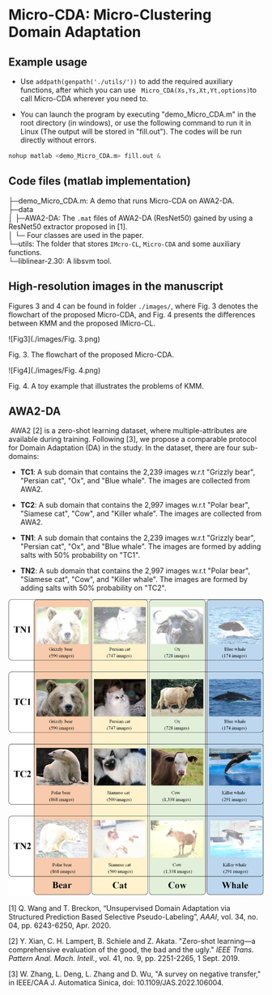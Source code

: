 # Micro-CDA: Micro-Clustering Domain Adaptation

## Example usage

- Use ```addpath(genpath('./utils/'))``` to add the required auxiliary functions, after which you can use ``` Micro_CDA(Xs,Ys,Xt,Yt,options)```to call Micro-CDA wherever you need to.

- You can launch the program by executing "demo_Micro_CDA.m" in the root directory (in windows), or use the following command to run it in Linux (The output will be stored in "fill.out"). The codes will be run directly without errors.

```python
nohup matlab <demo_Micro_CDA.m> fill.out &
```

## Code files (matlab implementation)

├─demo_Micro_CDA.m: A demo that runs Micro-CDA on AWA2-DA.  
├─data  
│  ├─AWA2-DA: The `.mat` files of AWA2-DA (ResNet50) gained by using a ResNet50 extractor proposed in [1].    
│  └─				    Four classes are used in the paper.  
└─utils: The folder that stores `IMcro-CL`, `Micro-CDA` and some auxiliary functions.  
      └─liblinear-2.30: A libsvm tool.  

## High-resolution images in the manuscript

Figures 3 and 4 can be found in folder `./images/`, where Fig. 3 denotes the flowchart of the proposed Micro-CDA, and Fig. 4 presents the differences between KMM and the proposed IMicro-CL.

![Fig3](./images/Fig. 3.png)

Fig. 3. The flowchart of the proposed Micro-CDA.





![Fig4](./images/Fig. 4.png)

Fig. 4. A toy example that illustrates the problems of KMM.

## AWA2-DA

​	AWA2 [2] is a zero-shot learning dataset, where multiple-attributes are available during training. Following [3], we propose a comparable protocol for Domain Adaptation (DA) in the study. In the dataset, there are four sub-domains:

- **TC1**: A sub domain that contains the 2,239 images w.r.t "Grizzly bear", "Persian cat", "Ox", and "Blue whale". The images are collected  from AWA2.

- **TC2**: A sub domain that contains the 2,997 images w.r.t "Polar bear", "Siamese cat", "Cow", and "Killer whale". The images are collected from AWA2.

- **TN1**: A sub domain that contains the 2,239 images w.r.t "Grizzly bear", "Persian cat", "Ox", and "Blue whale". The images are formed by adding salts with 50% probability on "TC1".

- **TN2**: A sub domain that contains the 2,997 images w.r.t "Polar bear", "Siamese cat", "Cow", and "Killer whale". The images are formed by adding salts with 50% probability on "TC2".

  

<img src="./data/AWA2-DA/figure.png" alt="Fig" style="zoom:60%;" />



[1] Q. Wang and T. Breckon, “Unsupervised Domain Adaptation via Structured Prediction Based Selective Pseudo-Labeling”, *AAAI*, vol. 34, no. 04, pp. 6243-6250, Apr. 2020.

[2] Y. Xian, C. H. Lampert, B. Schiele and Z. Akata. "Zero-shot learning—a comprehensive evaluation of the good, the bad and the ugly." *IEEE Trans. Pattern Anal. Mach. Intell.*, vol. 41, no. 9, pp. 2251-2265, 1 Sept. 2019.

[3] W. Zhang, L. Deng, L. Zhang and D. Wu, "A survey on negative transfer," in IEEE/CAA J. Automatica Sinica, doi: 10.1109/JAS.2022.106004.
